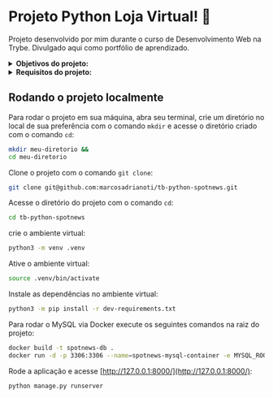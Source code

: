 # Projeto Python Loja Virtual! :department_store:
Projeto desenvolvido por mim durante o curso de Desenvolvimento Web na Trybe. Divulgado aqui como portfólio de aprendizado.

<details>
<summary><strong>Objetivos do projeto:</strong></summary>
 
  * Desenvolver uma aplicação que armazena notícias que podem ser categorizadas por um usuário cadastrado.
  * Verificar se sou capaz de:
    * Escrever aplicações usando Django e Django Rest Framework.
    * Desenvolver uma aplicação que usa a arquitetura Model-View-Template.
    * Trabalhar com banco de dados MYSQL.
</details>
<details>
<summary><strong> Requisitos do projeto:</strong></summary>

  * Criar a migrate e o model `Categories`.
  * Criar a migrate e o model `Users`.
  * Criar a migrate e o model `News`.
  * Criar a página Inicial.
  * Criar a página de detalhes de uma Notícia.
  * Criar a página de Formulário de uma nova Categoria.
  * Criar a página de Formulário de uma nova Notícia.
  * Criar a rota `/api/categories/` com o DRF.
  * Criar a rota `/api/users/` com o DRF.
  * Requisito Bônus:
    * Criar a rota `/api/news/` com o DRF.
</details>
  
## Rodando o projeto localmente

Para rodar o projeto em sua máquina, abra seu terminal, crie um diretório no local de sua preferência com o comando `mkdir` e acesse o diretório criado com o comando `cd`:

```bash
mkdir meu-diretorio &&
cd meu-diretorio
```

Clone o projeto com o comando `git clone`:

```bash
git clone git@github.com:marcosadrianoti/tb-python-spotnews.git
```

Acesse o diretório do projeto com o comando `cd`:

```bash
cd tb-python-spotnews
```

crie o ambiente virtual:
```bash
python3 -m venv .venv
```

Ative o ambiente virtual:
```bash
source .venv/bin/activate
```

Instale as dependências no ambiente virtual:
```bash
python3 -m pip install -r dev-requirements.txt
```

Para rodar o MySQL via Docker execute os seguintes comandos na raiz do projeto:
```bash
docker build -t spotnews-db .
docker run -d -p 3306:3306 --name=spotnews-mysql-container -e MYSQL_ROOT_PASSWORD=password -e MYSQL_DATABASE=spotnews_database spotnews-db
```

Rode a aplicação e acesse [http://127.0.0.1:8000/](http://127.0.0.1:8000/):
```bash
python manage.py runserver
```
